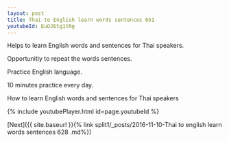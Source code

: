 ```yaml
---
layout: post
title: Thai to English learn words sentences 651 
youtubeId: EuOJEtg1tRg
---
```

 
 
Helps to learn English words and sentences for Thai speakers.

Opportunitiy to repeat the words sentences. 

Practice English language. 
 
10 minutes practice every day. 
 
How to learn English words and sentences for Thai speakers 
 
{% include youtubePlayer.html id=page.youtubeId %}
 
 
[Next]({{ site.baseurl }}{% link  split1/_posts/2016-11-10-Thai to english learn words sentences 628 .md%})
 
